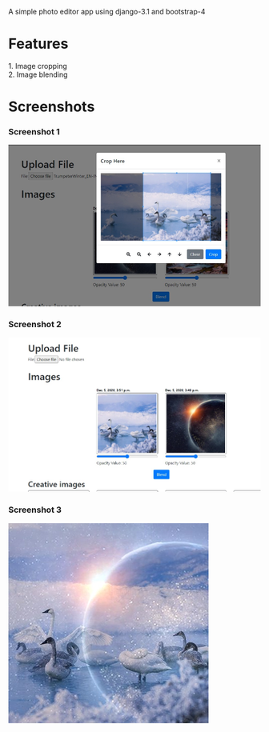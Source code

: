 A simple photo editor app using django-3.1 and bootstrap-4
<h1>Features</h1>
  1. Image cropping<br>
  2. Image blending<br>
<h1>Screenshots</h1>
<h3>Screenshot 1</h3>
<img src="Screenshots/pic6.jpg"><br>
<h3>Screenshot 2</h3>
<img src="Screenshots/pic7.jpg"><br>
<h3>Screenshot 3</h3>
<img src="Screenshots/savedimage2827.jpg"><br>

